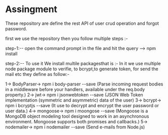 # Assingment

These repository are define the rest API of user crud operation and forgot password.

first we use the repository then you follow multiple steps :-

step-1:--
open the command prompt in the file and hit the query --> npm install

step-2:--
To use it We install multile packagesthat is :-
In it we use multiple node package module to verifie, to bcrypt,to generate token, for send the mail etc they define as follow:-

1-> BodyParser-> npm i body-parser --save 
(Parse incoming request bodies in a middleware before your handlers, available under the req.body property.)
2-> jwt-> npm i jsonwebtoken --save 
(JSON Web Token implementation (symmetric and asymmetric) data of the user)
3-> bcrypt-> npm i bcryptjs --save
(It use to decrypt and encrypt the user password or user data.)
4-> mongoose-> npm i moongose --save
(Mongoose is a MongoDB object modeling tool designed to work in an asynchronous environment. Mongoose supports both promises and callbacks.)
5-> nodemailer-> npm i nodemailer --save
(Send e-mails from Node.js)
